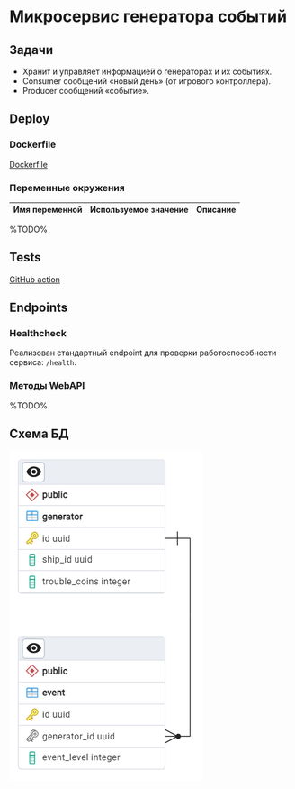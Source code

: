 # Микросервис генератора событий

## Задачи

- Хранит и управляет информацией о генераторах и их событиях.
- Consumer сообщений «новый день» (от игрового контроллера).
- Producer сообщений «событие».

## Deploy

### Dockerfile

[Dockerfile](./Dockerfile)

### Переменные окружения

| Имя переменной                | Используемое значение | Описание                                                    |
|-------------------------------|-----------------------|-------------------------------------------------------------|
%TODO%

## Tests

[GitHub action](../.github/workflows/EventGeneratorCI.yml)

## Endpoints

### Healthcheck

Реализован стандартный endpoint для проверки работоспособности сервиса: `/health`.

### Методы WebAPI

%TODO%

## Схема БД

![database diagram](./docs/database.png)
